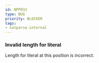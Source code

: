 ```yaml
---
id: NPP032
type: BUG
priority: BLOCKER
tags:
- natparse-internal
---
```


### Invalid length for literal

Length for literal at this position is incorrect.

